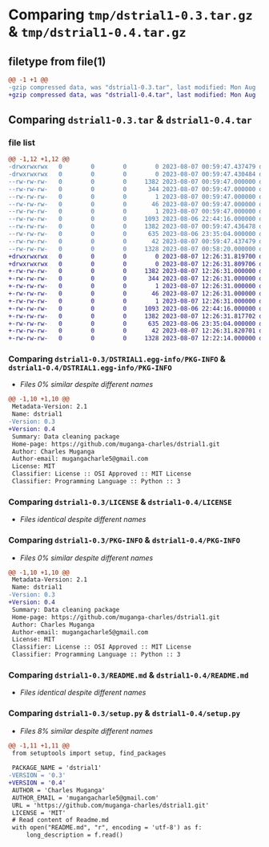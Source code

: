 # Comparing `tmp/dstrial1-0.3.tar.gz` & `tmp/dstrial1-0.4.tar.gz`

## filetype from file(1)

```diff
@@ -1 +1 @@
-gzip compressed data, was "dstrial1-0.3.tar", last modified: Mon Aug  7 00:59:47 2023, max compression
+gzip compressed data, was "dstrial1-0.4.tar", last modified: Mon Aug  7 12:26:31 2023, max compression
```

## Comparing `dstrial1-0.3.tar` & `dstrial1-0.4.tar`

### file list

```diff
@@ -1,12 +1,12 @@
-drwxrwxrwx   0        0        0        0 2023-08-07 00:59:47.437479 dstrial1-0.3/
-drwxrwxrwx   0        0        0        0 2023-08-07 00:59:47.430484 dstrial1-0.3/DSTRIAL1.egg-info/
--rw-rw-rw-   0        0        0     1382 2023-08-07 00:59:47.000000 dstrial1-0.3/DSTRIAL1.egg-info/PKG-INFO
--rw-rw-rw-   0        0        0      344 2023-08-07 00:59:47.000000 dstrial1-0.3/DSTRIAL1.egg-info/SOURCES.txt
--rw-rw-rw-   0        0        0        1 2023-08-07 00:59:47.000000 dstrial1-0.3/DSTRIAL1.egg-info/dependency_links.txt
--rw-rw-rw-   0        0        0       46 2023-08-07 00:59:47.000000 dstrial1-0.3/DSTRIAL1.egg-info/requires.txt
--rw-rw-rw-   0        0        0        1 2023-08-07 00:59:47.000000 dstrial1-0.3/DSTRIAL1.egg-info/top_level.txt
--rw-rw-rw-   0        0        0     1093 2023-08-06 22:44:16.000000 dstrial1-0.3/LICENSE
--rw-rw-rw-   0        0        0     1382 2023-08-07 00:59:47.436478 dstrial1-0.3/PKG-INFO
--rw-rw-rw-   0        0        0      635 2023-08-06 23:35:04.000000 dstrial1-0.3/README.md
--rw-rw-rw-   0        0        0       42 2023-08-07 00:59:47.437479 dstrial1-0.3/setup.cfg
--rw-rw-rw-   0        0        0     1328 2023-08-07 00:58:20.000000 dstrial1-0.3/setup.py
+drwxrwxrwx   0        0        0        0 2023-08-07 12:26:31.819700 dstrial1-0.4/
+drwxrwxrwx   0        0        0        0 2023-08-07 12:26:31.809706 dstrial1-0.4/DSTRIAL1.egg-info/
+-rw-rw-rw-   0        0        0     1382 2023-08-07 12:26:31.000000 dstrial1-0.4/DSTRIAL1.egg-info/PKG-INFO
+-rw-rw-rw-   0        0        0      344 2023-08-07 12:26:31.000000 dstrial1-0.4/DSTRIAL1.egg-info/SOURCES.txt
+-rw-rw-rw-   0        0        0        1 2023-08-07 12:26:31.000000 dstrial1-0.4/DSTRIAL1.egg-info/dependency_links.txt
+-rw-rw-rw-   0        0        0       46 2023-08-07 12:26:31.000000 dstrial1-0.4/DSTRIAL1.egg-info/requires.txt
+-rw-rw-rw-   0        0        0        1 2023-08-07 12:26:31.000000 dstrial1-0.4/DSTRIAL1.egg-info/top_level.txt
+-rw-rw-rw-   0        0        0     1093 2023-08-06 22:44:16.000000 dstrial1-0.4/LICENSE
+-rw-rw-rw-   0        0        0     1382 2023-08-07 12:26:31.817702 dstrial1-0.4/PKG-INFO
+-rw-rw-rw-   0        0        0      635 2023-08-06 23:35:04.000000 dstrial1-0.4/README.md
+-rw-rw-rw-   0        0        0       42 2023-08-07 12:26:31.820701 dstrial1-0.4/setup.cfg
+-rw-rw-rw-   0        0        0     1328 2023-08-07 12:22:14.000000 dstrial1-0.4/setup.py
```

### Comparing `dstrial1-0.3/DSTRIAL1.egg-info/PKG-INFO` & `dstrial1-0.4/DSTRIAL1.egg-info/PKG-INFO`

 * *Files 0% similar despite different names*

```diff
@@ -1,10 +1,10 @@
 Metadata-Version: 2.1
 Name: dstrial1
-Version: 0.3
+Version: 0.4
 Summary: Data cleaning package
 Home-page: https://github.com/muganga-charles/dstrial1.git
 Author: Charles Muganga
 Author-email: mugangacharle5@gmail.com
 License: MIT
 Classifier: License :: OSI Approved :: MIT License
 Classifier: Programming Language :: Python :: 3
```

### Comparing `dstrial1-0.3/LICENSE` & `dstrial1-0.4/LICENSE`

 * *Files identical despite different names*

### Comparing `dstrial1-0.3/PKG-INFO` & `dstrial1-0.4/PKG-INFO`

 * *Files 0% similar despite different names*

```diff
@@ -1,10 +1,10 @@
 Metadata-Version: 2.1
 Name: dstrial1
-Version: 0.3
+Version: 0.4
 Summary: Data cleaning package
 Home-page: https://github.com/muganga-charles/dstrial1.git
 Author: Charles Muganga
 Author-email: mugangacharle5@gmail.com
 License: MIT
 Classifier: License :: OSI Approved :: MIT License
 Classifier: Programming Language :: Python :: 3
```

### Comparing `dstrial1-0.3/README.md` & `dstrial1-0.4/README.md`

 * *Files identical despite different names*

### Comparing `dstrial1-0.3/setup.py` & `dstrial1-0.4/setup.py`

 * *Files 8% similar despite different names*

```diff
@@ -1,11 +1,11 @@
 from setuptools import setup, find_packages
 
 PACKAGE_NAME = 'dstrial1'
-VERSION = '0.3'
+VERSION = '0.4'
 AUTHOR = 'Charles Muganga'
 AUTHOR_EMAIL = 'mugangacharle5@gmail.com'
 URL = 'https://github.com/muganga-charles/dstrial1.git'
 LICENSE = 'MIT'
 # Read content of Readme.md
 with open("README.md", "r", encoding = 'utf-8') as f:
     long_description = f.read()
```

